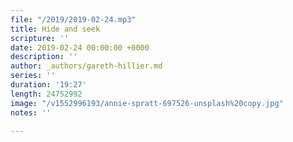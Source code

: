 ```yaml
---
file: "/2019/2019-02-24.mp3"
title: Hide and seek
scripture: ''
date: 2019-02-24 00:00:00 +0000
description: ''
author: _authors/gareth-hillier.md
series: ''
duration: '19:27'
length: 24752992
image: "/v1552996193/annie-spratt-697526-unsplash%20copy.jpg"
notes: ''

---
```

